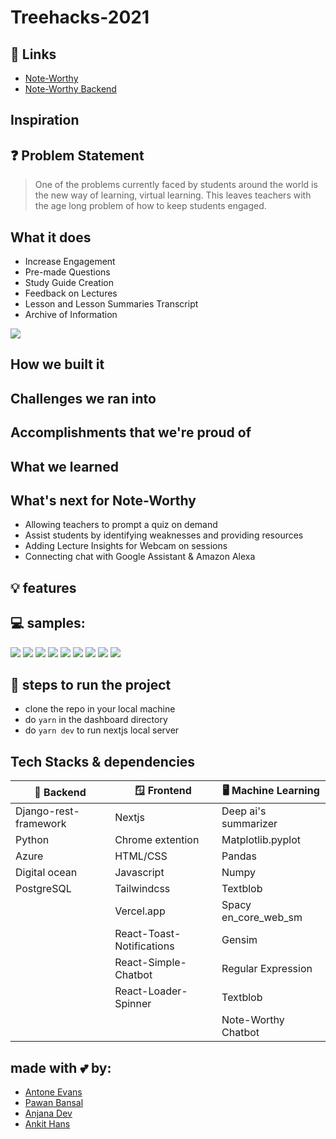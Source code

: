 # Treehacks-2021


## 🔗 Links
- [Note-Worthy](https://note-worthy.vercel.app/)
- [Note-Worthy Backend](https://treehacks-server-oj3ri.ondigitalocean.app/)

## Inspiration


## ❓ Problem Statement
> One of the problems currently faced by students around the world is the new way of learning, virtual learning. This leaves teachers with the age long problem of how to keep students engaged.


## What it does
- Increase Engagement
- Pre-made Questions
- Study Guide Creation
- Feedback on Lectures
- Lesson and Lesson Summaries Transcript
- Archive of Information

<img src="https://github.com/antoneev/treehacks-2021/blob/main/mockups/flowdiag.png" >


## How we built it

## Challenges we ran into

## Accomplishments that we're proud of

## What we learned

## What's next for Note-Worthy
- Allowing teachers to prompt a quiz on demand 
- Assist students by identifying weaknesses and providing resources
- Adding Lecture Insights for  Webcam on sessions
- Connecting chat with Google Assistant & Amazon Alexa 




## 💡 features


## 💻 samples:
<img src="https://github.com/antoneev/treehacks-2021/blob/main/mockups/img6.png">
<img src="https://github.com/antoneev/treehacks-2021/blob/main/mockups/img1.png">
<img src="https://github.com/antoneev/treehacks-2021/blob/main/mockups/img2.png">
<img src="https://github.com/antoneev/treehacks-2021/blob/main/mockups/img3.png">
<img src="https://github.com/antoneev/treehacks-2021/blob/main/mockups/img4.png">
<img src="https://github.com/antoneev/treehacks-2021/blob/main/mockups/img5.png">
<img src="https://github.com/antoneev/treehacks-2021/blob/main/mockups/img7.png">
<img src="https://github.com/antoneev/treehacks-2021/blob/main/mockups/img8.png">
<img src="https://github.com/antoneev/treehacks-2021/blob/main/mockups/img9.png">




## 👣 steps to run the project
- clone the repo in your local machine
- do ```yarn``` in the dashboard directory
- do ```yarn dev``` to run nextjs local server

## Tech Stacks & dependencies
| 🤖 Backend   | 🪟 Frontend  | 🖥  Machine Learning  |
|---|---|---|
| Django-rest-framework  | Nextjs  | Deep ai's summarizer  |
| Python  | Chrome extention   | Matplotlib.pyplot  |
| Azure  | HTML/CSS  | Pandas  |
| Digital ocean  | Javascript  | Numpy  |
| PostgreSQL  | Tailwindcss  | Textblob  |
|   | Vercel.app  |  Spacy en_core_web_sm |
|   | React-Toast-Notifications  | Gensim  |
|   | React-Simple-Chatbot  | Regular Expression  |
|   | React-Loader-Spinner  | Textblob  |
|   |   | Note-Worthy Chatbot  |

<!---
##### :robot: Backend
- Django-rest-framework
- Python
- Azure
- Digital ocean
- PostgreSQL

<!---
##### :star2: Frontend
- Nextjs
- Chrome extention
- HTML/CSS
- Javascript
- Tailwindcss
- Vercel.app
- React-Toast-Notifications
- React-Simple-Chatbot
- React-Loader-Spinner

<!---
##### :robot: Machine Learning
- Deep ai's summarizer
- Matplotlib.pyplot
- Pandas
- Numpy
- Textblob
- Spacy en_core_web_sm
- Gensim
- Regular Expression
- Textblob
- Note-Worthy Chatbot
--->

## made with 💕 by:
- [Antone Evans](https://github.com/antoneev)
- [Pawan Bansal](https://github.com/hackbansu)
- [Anjana Dev](https://github.com/anjanadev96)
- [Ankit Hans](https://github.com/ankithans)
